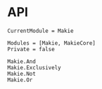 # API

```@meta
CurrentModule = Makie
```

```@autodocs
Modules = [Makie, MakieCore]
Private = false
```

```@docs
Makie.And
Makie.Exclusively
Makie.Not
Makie.Or
```